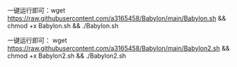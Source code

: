 一键运行即可：wget https://raw.githubusercontent.com/a3165458/Babylon/main/Babylon.sh && chmod +x Babylon.sh && ./Babylon.sh

一键运行即可： wget https://raw.githubusercontent.com/a3165458/Babylon/main/Babylon2.sh && chmod +x Babylon2.sh && ./Babylon2.sh

